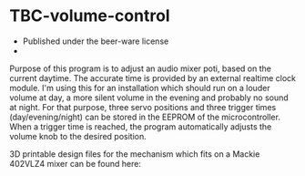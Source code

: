 # TBC-volume-control
 * Published under the beer-ware license 
 * 
Purpose of this program is to adjust an audio mixer poti, based on the current daytime.
The accurate time is provided by an external realtime clock module.
I'm using this for an installation which should run on a louder volume at day, a more silent volume in the evening and probably no sound at night.
For that purpose, three servo positions and three trigger times (day/evening/night) can be stored in the EEPROM of the microcontroller.
When a trigger time is reached, the program automatically adjusts the volume knob to the desired position.

3D printable design files for the mechanism which fits on a Mackie 402VLZ4 mixer can be found here: 
